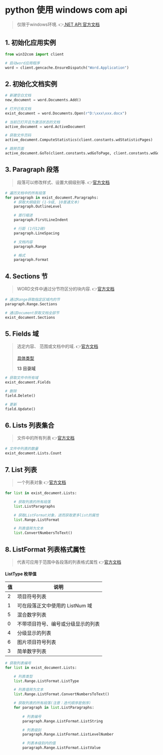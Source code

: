 # python 使用 windows com api

> 仅限于windows环境. 👉[.NET API 官方文档](https://docs.microsoft.com/zh-cn/dotnet/api/microsoft.office.interop.word?view=word-pia)

## 1. 初始化应用实例

```python
from win32com import client

# 启动word应用程序
word = client.gencache.EnsureDispatch("Word.Application")
```

## 2. 初始化文档实例

```python
# 新建空白文档
new_document = word.Documents.Add()

# 打开已有文档
exist_document = word.Documents.Open(r"D:\xxx\xxx.docx")

# 当前已打开且为激活状态的文档
active_document = word.ActiveDocument

# 获取文件页码
active_document.ComputeStatistics(client.constants.wdStatisticPages)

# 跳转页面
active_document.GoTo(client.constants.wdGoToPage, client.constants.wdGoToAbsolute, 86)
```

## 3. Paragraph 段落

> 段落可以修改样式、设置大纲级别等. 👉[官方文档](https://docs.microsoft.com/zh-cn/dotnet/api/microsoft.office.interop.word.paragraph?view=word-pia)

```python
# 遍历文档中的所有段落
for paragraph in exist_document.Paragraphs:
    # 获取大纲级别 (1-9级, 10普通文本)
    paragraph.OutlineLevel

    # 首行缩进
    paragraph.FirstLineIndent

    # 行距 (1行12磅)
    paragraph.LineSpacing   

    # 文档内容
    paragraph.Range

    # 格式
    paragraph.Format
```

## 4. Sections 节

> WORD文件中通过分节符区分的块内容. 👉[官方文档](https://docs.microsoft.com/zh-cn/dotnet/api/microsoft.office.interop.word.sections?view=word-pia)

```python
# 通过Range获取指定区域内的节
paragraph.Range.Sections

# 通过Document获取文档全部节
exist_document.Sections
```

## 5. Fields 域

> 选定内容、 范围或文档中的域. 👉[官方文档](https://docs.microsoft.com/zh-cn/dotnet/api/microsoft.office.interop.word.field?view=word-pia)
>
> [具体类型](https://docs.microsoft.com/zh-cn/dotnet/api/microsoft.office.interop.word.wdfieldtype?view=word-pia)
>
> **13 目录域**

```python
# 获取文件中所有域
exist_document.Fields

# 删除
field.Delete()

# 更新
field.Update()
```

## 6. Lists 列表集合

> 文件中的所有列表 👉[官方文档](https://docs.microsoft.com/zh-cn/dotnet/api/microsoft.office.interop.word.lists?view=word-pia)

```python
# 文件中列表的数量
exist_document.Lists.Count
```

## 7. List 列表

> 一个列表对象 👉[官方文档](https://docs.microsoft.com/zh-cn/dotnet/api/microsoft.office.interop.word.list?view=word-pia)

```python
for list in exist_document.Lists:

    # 获取列表的所有段落
    list.ListParagraphs

    # 获取ListFormat对象，进而获取更多list的属性
    list.Range.ListFormat

    # 列表值转为文本
    list.ConvertNumbersToText()
```

## 8. ListFormat 列表格式属性

> 代表可应用于范围中各段落的列表格式属性 👉[官方文档](https://docs.microsoft.com/zh-cn/dotnet/api/microsoft.office.interop.word.listformat?view=word-pia)


**ListType 枚举值**
 
|值|说明|
|--|--|
2|项目符号列表
1|可在段落正文中使用的 ListNum 域
5|混合数字列表
0|不带项目符号、编号或分级显示的列表
4|分级显示的列表
6|图片项目符号列表
3|简单数字列表


```python
# 获取列表编号
for list in exist_document.Lists:

    # 列表类型
    list.Range.ListFormat.ListType

    # 列表值转为文本
    list.Range.ListFormat.ConvertNumbersToText()

    # 获取列表的所有段落(注意：迭代顺序是倒序)
    for paragraph in list.ListParagraphs:
        
        # 列表编号
        paragraph.Range.ListFormat.ListString

        # 列表级别
        paragraph.Range.ListFormat.ListLevelNumber

        # 列表本级别内的值
        paragraph.Range.ListFormat.ListValue
```